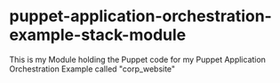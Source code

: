 # puppet-application-orchestration-example-stack-module
This is my Module holding the Puppet code for my Puppet Application Orchestration Example called "corp_website"
